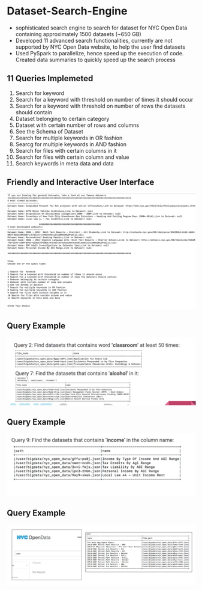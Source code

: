 # Dataset-Search-Engine

- sophisticated search engine to search for dataset for NYC Open Data containing approximately 1500 datasets (~650 GB)
- Developed 11 advanced search functionalities, currently are not supported by NYC Open Data website, to help the user find datasets
- Used PySpark to parallelize, hence speed up the execution of code. Created data summaries to quickly speed up the search process

## 11 Queries Implemeted

1) Search for  keyword
2) Search for a keyword with threshold on number of times it should occur
3) Search for a keyword with threshold on number of rows the datasets should contain
4) Dataset belonging to certain category
5) Dataset with certain number of rows and columns
6) See the Schema of Dataset
7) Search for multiple keywords in OR fashion
8) Searcg for multiple keywords in AND fashion
9) Search for files with certain columns in it
10) Search for files with certain column and value
11) Search keywords in meta data and data

## Friendly and Interactive User Interface
![Alt text](ss1.png?raw=true "Title")

## Query Example

![Alt text](s1.png?raw=true "Title")

## Query Example

![Alt text](s2.png?raw=true "Title")

## Query Example

![Alt text](s3.png?raw=true "Title")



